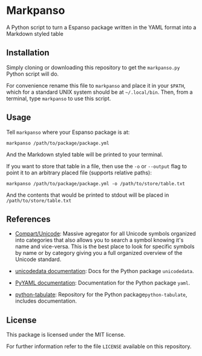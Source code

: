 # Markpanso
A Python script to turn a Espanso package written in the YAML format into a Markdown styled table

## Installation

Simply cloning or downloading this repository to get the `markpanso.py` Python script will do.

For convenience rename this file to `markpanso` and place it in your `$PATH`, which for a standard UNIX system should be at `~/.local/bin`. Then, from a terminal, type `markpanso` to use this script.

## Usage

Tell `markpanso` where your Espanso package is at:
```
markpanso /path/to/package/package.yml
```

And the Markdown styled table will be printed to your terminal.

If you want to store that table in a file, then use the `-o` or `--output` flag to point it to an arbitrary placed file (supports relative paths):
```
markpanso /path/to/package/package.yml -o /path/to/store/table.txt
```

And the contents that would be printed to stdout will be placed in `/path/to/store/table.txt`

## References
- [Compart/Unicode](https://www.compart.com/en/unicode/): Massive agregator for all Unicode symbols organized into categories that also allows you to search a symbol knowing it's name and vice-versa. This is the best place to look for specific symbols by name or by category giving you a full organized overview of the Unicode standard.

- [unicodedata documentation](https://docs.python.org/3/library/unicodedata.html): Docs for the Python package `unicodedata`.

- [PyYAML documentation](https://pyyaml.org/wiki/PyYAMLDocumentation): Documentation for the Python package `yaml`.

- [python-tabulate](https://github.com/astanin/python-tabulate): Repository for the Python package`python-tabulate`, includes documentation.

## License
This package is licensed under the MIT license.

For further information refer to the file `LICENSE` available on this repository.
